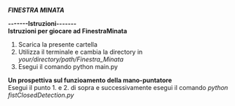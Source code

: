 ***FINESTRA MINATA***

**-------Istruzioni-------**
<br>
**Istruzioni per giocare ad FinestraMinata**
1. Scarica la presente cartella
2. Utilizza il terminale e cambia la directory in
  *your/directory/path/Finestra_Minata*
3. Esegui il comando
   python main.py

**Un prospettiva sul funzioamento della mano-puntatore**
<br>
Esegui il punto 1. e 2. di sopra
e successivamente esegui il comando
  *python fistClosedDetection.py*



